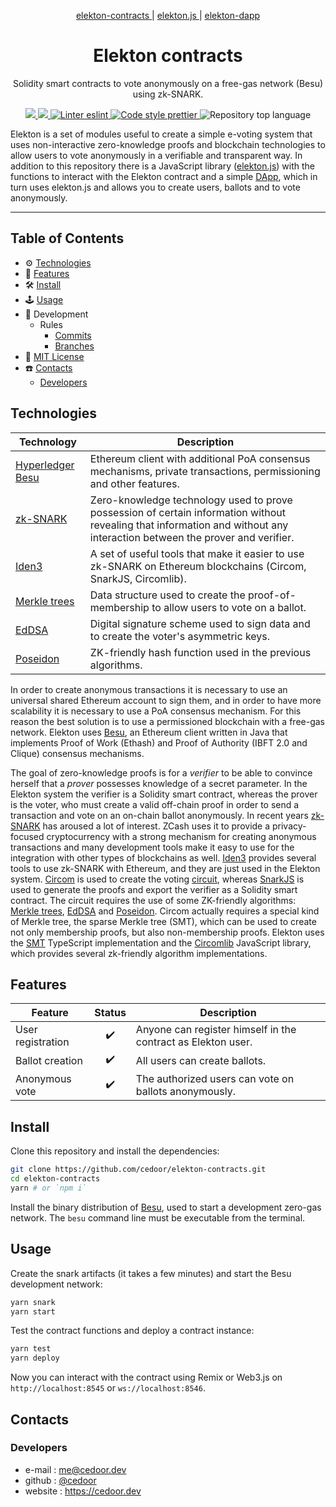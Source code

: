 <p align="center">
    <a href="https://github.com/cedoor/elekton-contracts" target="_blank">
        elekton-contracts
    </a>
    | 
    <a href="https://github.com/cedoor/elekton.js" target="_blank">
        elekton.js
    </a>
    | 
    <a href="https://github.com/cedoor/elekton-dapp" target="_blank">
        elekton-dapp
    </a>
</p>

<p align="center">
    <h1 align="center">
        Elekton contracts
    </h1>
    <p align="center">Solidity smart contracts to vote anonymously on a free-gas network (Besu) using zk-SNARK.</p>
</p>

<p align="center">
    <a href="https://github.com/cedoor/elekton-contracts" target="_blank">
        <img src="https://img.shields.io/badge/project-Elekton-blue.svg?style=flat-square">
    </a>
    <a href="https://github.com/cedoor/elekton-contracts/blob/main/LICENSE" target="_blank">
        <img src="https://img.shields.io/github/license/cedoor/elekton-contracts.svg?style=flat-square">
    </a>
    <a href="https://eslint.org/" target="_blank">
        <img alt="Linter eslint" src="https://img.shields.io/badge/linter-eslint-8080f2?style=flat-square&logo=eslint">
    </a>
    <a href="https://prettier.io/" target="_blank">
        <img alt="Code style prettier" src="https://img.shields.io/badge/code%20style-prettier-f8bc45?style=flat-square&logo=prettier">
    </a>
    <img alt="Repository top language" src="https://img.shields.io/github/languages/top/cedoor/elekton-contracts?style=flat-square">
</p>

Elekton is a set of modules useful to create a simple e-voting system that uses non-interactive zero-knowledge proofs and blockchain technologies to allow users to vote anonymously in a verifiable and transparent way. In addition to this repository there is a JavaScript library ([elekton.js](https://github.com/cedoor/elekton.js)) with the functions to interact with the Elekton contract and a simple [DApp](https://github.com/cedoor/elekton-dapp), which in turn uses elekton.js and allows you to create users, ballots and to vote anonymously.

---

## Table of Contents

-   ⚙️ [Technologies](#technologies)
-   🚀 [Features](#features)
-   🛠 [Install](#install)
-   🕹 [Usage](#usage)
-   🔬 Development
    -   Rules
        -   [Commits](https://github.com/cedoor/cedoor/tree/main/git#commits-rules)
        -   [Branches](https://github.com/cedoor/cedoor/tree/main/git#branch-rules)
-   🧾 [MIT License](https://github.com/cedoor/elekton-contracts/blob/main/LICENSE)
-   ☎️ [Contacts](#contacts)
    -   [Developers](#developers)


## Technologies

| Technology          | Description                                                                   |
| ------------------- | ----------------------------------------------------------------------------- |
| [Hyperledger Besu](https://besu.hyperledger.org/)    | Ethereum client with additional PoA consensus mechanisms, private transactions, permissioning and other features. |
| [zk-SNARK](https://doi.org/10.1145/2090236.2090263)    | Zero-knowledge technology used to prove possession of certain information without revealing that information and without any interaction between the prover and verifier. |
| [Iden3](https://www.iden3.io)               | A set of useful tools that make it easier to use zk-SNARK on Ethereum blockchains (Circom, SnarkJS, Circomlib). |
| [Merkle trees](https://doi.org/10.1007/3-540-48184-2_32) | Data structure used to create the proof-of-membership to allow users to vote on a ballot. |
| [EdDSA](https://doi.org/10.17487/RFC8032)               | Digital signature scheme used to sign data and to create the voter's asymmetric keys. |
| [Poseidon](https://www.poseidon-hash.info)            | ZK-friendly hash function used in the previous algorithms.                    |

In order to create anonymous transactions it is necessary to use an universal shared Ethereum account to sign them, and in order to have more scalability it is necessary to use a PoA consensus mechanism. For this reason the best solution is to use a permissioned blockchain with a free-gas network. Elekton uses [Besu](https://besu.hyperledger.org/), an Ethereum client written in Java that implements Proof of Work (Ethash) and Proof of Authority (IBFT 2.0 and Clique) consensus mechanisms.

The goal of zero-knowledge proofs is for a *verifier* to be able to convince herself that a *prover* possesses knowledge of a secret parameter. In the Elekton system the verifier is a Solidity smart contract, whereas the prover is the voter, who must create a valid off-chain proof in order to send a transaction and vote on an on-chain ballot anonymously. In recent years [zk-SNARK](https://doi.org/10.1145/2090236.2090263) has aroused a lot of interest. ZCash uses it to provide a privacy-focused cryptocurrency with a strong mechanism for creating anonymous transactions and many development tools make it easy to use for the integration with other types of blockchains as well. [Iden3](https://www.iden3.io/) provides several tools to use zk-SNARK with Ethereum, and they are just used in the Elekton system. [Circom](https://github.com/iden3/circom) is used to create the voting [circuit](https://github.com/cedoor/elekton-contracts/blob/main/circuit/scheme.png), whereas [SnarkJS](https://github.com/iden3/snarkjs) is used to generate the proofs and export the verifier as a Solidity smart contract. The circuit requires the use of some ZK-friendly algorithms: [Merkle trees](https://doi.org/10.1007/3-540-48184-2_32), [EdDSA](https://doi.org/10.17487/RFC8032) and [Poseidon](https://www.poseidon-hash.info/). Circom actually requires a special kind of Merkle tree, the sparse Merkle tree (SMT), which can be used to create not only membership proofs, but also non-membership proofs. Elekton uses the [SMT](https://github.com/cedoor/sparse-merkle-tree) TypeScript implementation and the [Circomlib](https://github.com/iden3/circomlib) JavaScript library, which provides several zk-friendly algorithm implementations.

## Features

| Feature           | Status | Description                                                   |
| ----------------- | :----: | ------------------------------------------------------------- |
| User registration |   ✔️   | Anyone can register himself in the contract as Elekton user.  |
| Ballot creation   |   ✔️   | All users can create ballots.                                 |
| Anonymous vote    |   ✔️   | The authorized users can vote on ballots anonymously.         |

## Install

Clone this repository and install the dependencies:

```bash
git clone https://github.com/cedoor/elekton-contracts.git
cd elekton-contracts
yarn # or `npm i`
```

Install the binary distribution of [Besu](https://besu.hyperledger.org/en/stable/HowTo/Get-Started/Installation-Options/Install-Binaries/), used to start a development zero-gas network. The `besu` command line must be executable from the terminal.

## Usage

Create the snark artifacts (it takes a few minutes) and start the Besu development network:

```bash
yarn snark
yarn start
```

Test the contract functions and deploy a contract instance:

```bash
yarn test
yarn deploy
```

Now you can interact with the contract using Remix or Web3.js on `http://localhost:8545` or `ws://localhost:8546`.

## Contacts

### Developers

-   e-mail : me@cedoor.dev
-   github : [@cedoor](https://github.com/cedoor)
-   website : https://cedoor.dev
